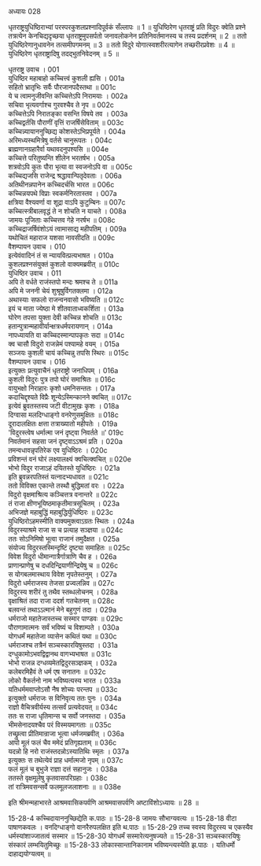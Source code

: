 अध्यायः 028

धृतराष्ट्रयुधिष्ठिराभ्यां परस्परकुशलप्रश्नादिपूर्वकं सँल्लापः ॥ 1 ॥ युधिष्ठिरेण धृतराष्ट्रं प्रति विदुरः क्वेति प्रश्ने तत्रत्येन केनचिद्यदृच्छया धृतराष्ट्रमुपसर्पतो जनावलोकनेन प्रतिनिवर्तमानस्य च तस्य प्रदर्शनम् ॥ 2 ॥ ततो युधिष्ठिरेणानुधावनेन तत्समीपगमनम् ॥ 3 ॥ ततो विदुरे योगात्स्वशरीरत्यागेन तच्छरीरप्रवेशः ॥ 4 ॥ युधिष्ठिरेण धृतराष्ट्रादिषु तदद्भुतनिवेदनम् ॥ 5 ॥

धृतराष्ट्र उवाच ।	001  
युधिष्ठिर महाबाहो कच्चित्त्वं कुशली ह्यसि ।	001a  
सहितो भ्रातृभिः सर्वैः पौरजानपदैस्तथा ॥	001c  
ये च त्वामनुजीवन्ति कच्चित्तेऽपि निरामयाः ।	002a  
सचिवा भृत्यवर्गाश्च गुरवश्चैव ते नृप ॥	002c  
कच्चित्तेऽपि निरातङ्का वसन्ति विषये तव ।	003a  
कच्चिद्वर्तसि पौराणीं वृत्तिं राजर्षिसेविताम् ॥	003c  
कच्चिन्न्यायाननुच्छिद्य कोशस्तेऽभिप्रपूर्यते ।	004a  
अरिमध्यस्थमित्रेषु वर्तसे चानुरूपतः ।	004c  
ब्राह्मणानग्रहारैर्वा यथावदनुपश्यसि ॥	004e  
कच्चित्ते परितुष्यन्ति शीलेन भरतर्षभ ।	005a  
शत्रवोऽपि कुतः पौरा भृत्या वा स्वजनोऽपि वा ॥	005c  
कच्चिद्यजसि राजेन्द्र श्रद्धावान्पितृदेवताः ।	006a  
अतिथीनन्नपानेन कच्चिदर्चसि भारत ॥	006c  
कच्चिन्नयपथे विप्राः स्वकर्मनिरतास्तव ।	007a  
क्षत्रिया वैश्यवर्णा वा शूद्रा वाऽपि कुटुम्बिनः ॥	007c  
कच्चित्स्त्रीबालवृद्धं ते न शोचति न याचते ।	008a  
जामयः पूजिताः कच्चित्तव गेहे नरर्षभ ॥	008c  
कच्चिद्राजर्षिवंशोऽयं त्वामासाद्य महीपतिम् ।	009a  
यथोचितं महाराज यशसा नावसीदति ॥	009c  
वैशम्पायन उवाच ।	010   
इत्येवंवादिनं तं स न्यायवित्प्रत्यभाषत ।	010a  
कुशलप्रश्नसंयुक्तं कुशलो वाक्यमब्रवीत् ॥	010c  
युधिष्ठिर उवाच ।	011   
अपि ते वर्धते राजंस्तपो मन्दः श्रमश्च ते ॥	011a  
अपि मे जननी चेयं शुश्रूषुर्विगतक्लमा ।	012a  
अथास्याः सफलो राजन्वनवासो भविष्यति ॥	012c  
इयं च माता ज्येष्ठा मे शीतवाताध्वकर्शिता ।	013a  
घोरेण तपसा युक्ता देवी कच्चिन्न शोचति ॥	013c  
हतान्पुत्रान्महावीर्यान्क्षत्रधर्मपरायणान् ।	014a  
नापध्यायति वा कच्चिदस्मान्पापकृतः सदा ॥	014c  
क्व चासौ विदुरो राजन्नेमं पश्यामहे वयम् ।	015a  
सञ्जयः कुशली चायं कच्चिन्नु तपसि स्थिरः ॥	015c  
वैशम्पायन उवाच ।	016   
इत्युक्तः प्रत्युवाचैनं धृतराष्ट्रो जनाधिपम् ।	016a  
कुशली विदुरः पुत्र तपो घोरं समाश्रितः ॥	016c  
वायुभक्षो निराहारः कृशो धमनिसन्ततः ।	017a  
कदाचिद्दृश्यते विप्रैः शून्येऽस्मिन्कानने क्वचित् ॥	017c  
इत्येवं ब्रुवतस्तस्य जटी वीटामुखः कृशः ।	018a  
दिग्वासा मलदिग्धाङ्गो वनरेणुसमुक्षितः ॥	018c  
दूरादालक्षितः क्षत्ता तत्राख्यातो महीपतेः ।	019a  
\'विदुरस्त्वेष धर्मात्मा जनं दृष्ट्वा निवर्तते ॥\'	019c  
निवर्तमानं सहसा जनं दृष्ट्वाऽऽश्रमं प्रति ।	020a   
तमन्वधावन्नृपतिरेक एव युधिष्ठिरः ।	020c  
प्रविशन्तं वनं घोरं लक्ष्यालक्ष्यं क्वचित्क्वचित् ॥	020e  
भोभो विदुर राजाऽहं दयितस्ते युधिष्ठिरः ।	021a  
इति ब्रुवन्नरपतिस्तं यत्नादभ्यधावत ॥	021c  
ततो विविक्त एकान्ते तस्थौ बुद्धिमतां वरः ।	022a  
विदुरो वृक्षमाश्रित्य कञ्चित्तत्र वनान्तरे ॥	022c  
तं राजा क्षीणभूयिष्ठमाकृतीमात्रसूचितम् ।	023a  
अभिजज्ञे महाबुद्धिं महाबुद्धिर्युधिष्ठिरः ॥	023c  
युधिष्ठिरोऽहमस्मीति वाक्यमुक्त्वाऽग्रतः स्थितः ।	024a  
विदुरस्याश्रमे राजा स च प्रत्याह सञ्ज्ञया ॥	024c  
ततः सोऽनिमिषो भूत्वा राजानं तमुदैक्षत ।	025a  
संयोज्य विदुरस्तस्मिन्दृष्टिं दृष्ट्या समाहितः ॥	025c  
विवेश विदुरो धीमान्गात्रैर्गात्राणि चैव ह ।	026a  
प्राणान्प्राणेषु च दधदिन्द्रियाणीन्द्रियेषु च ॥	026c  
स योगबलमास्थाय विवेश नृपतेस्तनुम् ।	027a  
विदुरो धर्मराजस्य तेजसा प्रज्वलन्निव ॥	027c  
विदुरस्य शरीरं तु तथैव स्तब्धलोचनम् ।	028a  
वृक्षाश्रितं तदा राजा ददर्श गतचेतनम् ॥	028c  
बलवन्तं तथाऽऽत्मानं मेने बहुगुणं तदा ।	029a  
धर्मराजो महातेजास्तच्च सस्मार पाण्डवः ॥	029c  
पौराणामात्मनः सर्वं भविष्यं च विशाम्पते ।	030a  
योगधर्मं महातेजा व्यासेन कथितं यथा ॥	030c  
धर्मराजश्च तत्रैनं सञ्चस्कारयिषुस्तदा ।	031a  
दग्धुकामोऽभवद्विद्वानथ वागभ्यभाषत ॥	031c  
भोभो राजन्न दग्धव्यमेतद्विदुरसञ्ज्ञकम् ।	032a  
कलेबरमिहैवं ते धर्म एष सनातनः ॥	032c  
लोको वैकर्तनो नाम भविष्यत्यस्य भारत ।	033a  
यतिधर्ममवाप्तोऽसौ नैष शोच्यः परन्तप ॥	033c  
इत्युक्तो धर्मराजः स विनिवृत्य ततः पुनः ।	034a  
राज्ञो वैचित्रवीर्यस्य तत्सर्वं प्रत्यवेदयत् ॥	034c  
ततः स राजा धृतिमान्स च सर्वो जनस्तदा ।	035a  
भीमसेनादयश्चैव परं विस्मयमागताः ॥	035c  
तच्छ्रुत्वा प्रीतिमान्राजा भूत्वा धर्मजमब्रवीत् ।	036a  
आपो मूलं फलं चैव ममेदं प्रतिगृह्यताम् ॥	036c  
यदन्नो हि नरो राजंस्तदन्नोऽस्यातिथिः स्मृतः ।	037a  
इत्युक्तः स तथेत्येवं प्राह धर्मात्मजो नृपम् ॥	037c  
फलं मूलं च बुभुजे राज्ञा दत्तं सहानुजः ।	038a  
ततस्ते वृक्षमूलेषु कृतवासपरिग्रहाः ।	038c  
तां रात्रिमवसन्सर्वे फलमूलजलाशनाः ॥ ॥	038e  

इति श्रीमन्महाभारते आश्रमवासिकपर्वणि आश्रमवासपर्वणि अष्टाविंशोऽध्यायः ॥ 28 ॥

15-28-4 कच्चिदायाननुच्छिद्येति क.पाठः ॥ 15-28-8 जामयः सौभाग्यवत्यः ॥ 15-28-18 वीटा पाषाणकवलः । वनदिग्धाङ्गो वानरैरुपलक्षित इति थ.पाठः ॥ 15-28-29 तच्च स्वस्य विदुरस्य च एकस्यैव धर्मस्यांशाज्जातत्वं सस्मार ॥ 15-28-30 योगधर्मं सस्मारेत्यनुषज्यते ॥ 15-28-31 सञ्चस्कारयिषुः संस्कारं लम्भयितुमिच्छुः ॥ 15-28-33 लोकास्सान्तानिकानाम भविष्यन्त्यस्येति झ.पाठः । यतिधर्मो दाहाद्ययोग्यत्वम् ॥
